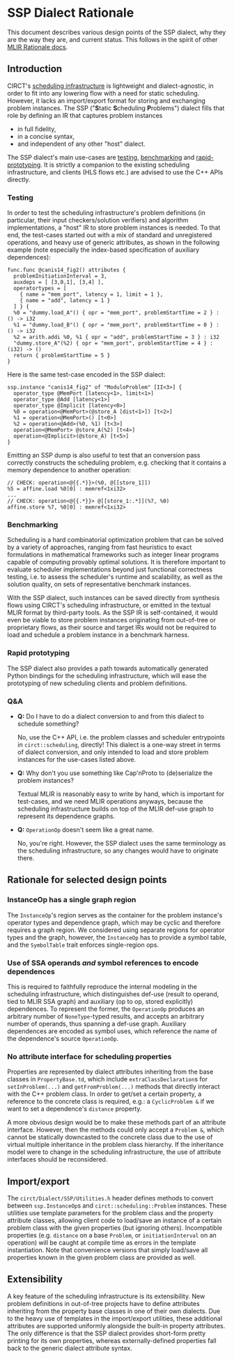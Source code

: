 # SSP Dialect Rationale

This document describes various design points of the SSP dialect, why they are
the way they are, and current status.  This follows in the spirit of other
[MLIR Rationale docs](https://mlir.llvm.org/docs/Rationale/).

## Introduction

CIRCT's [scheduling infrastructure](https://circt.llvm.org/docs/Scheduling/) is lightweight and dialect-agnostic, in order to fit into any lowering flow with a need for static scheduling. However, it lacks an import/export format for storing and exchanging problem instances. The SSP ("**S**tatic **S**cheduling **P**roblems") dialect fills that role by defining an IR that captures problem instances 
- in full fidelity,
- in a concise syntax,
- and independent of any other "host" dialect.

The SSP dialect's main use-cases are [testing](#testing), [benchmarking](#benchmarking) and [rapid-prototyping](#rapid-prototyping). It is strictly a companion to the existing scheduling infrastructure, and clients (HLS flows etc.) are advised to use the C++ APIs directly.

### Testing

In order to test the scheduling infrastructure's problem definitions (in particular, their input checkers/solution verifiers) and algorithm implementations, a "host" IR to store problem instances is needed. To that end, the test-cases started out with a mix of standard and unregistered operations, and heavy use of generic attributes, as shown in the following example (note especially the index-based specification of auxiliary dependences):

```mlir
func.func @canis14_fig2() attributes {
  problemInitiationInterval = 3,
  auxdeps = [ [3,0,1], [3,4] ],
  operatortypes = [
    { name = "mem_port", latency = 1, limit = 1 },
    { name = "add", latency = 1 }
  ] } {
  %0 = "dummy.load_A"() { opr = "mem_port", problemStartTime = 2 } : () -> i32
  %1 = "dummy.load_B"() { opr = "mem_port", problemStartTime = 0 } : () -> i32
  %2 = arith.addi %0, %1 { opr = "add", problemStartTime = 3 } : i32
  "dummy.store_A"(%2) { opr = "mem_port", problemStartTime = 4 } : (i32) -> ()
  return { problemStartTime = 5 }
}
```

Here is the same test-case encoded in the SSP dialect:

```mlir
ssp.instance "canis14_fig2" of "ModuloProblem" [II<3>] {
  operator_type @MemPort [latency<1>, limit<1>]
  operator_type @Add [latency<1>]
  operator_type @Implicit [latency<0>]
  %0 = operation<@MemPort>(@store_A [dist<1>]) [t<2>]
  %1 = operation<@MemPort>() [t<0>]
  %2 = operation<@Add>(%0, %1) [t<3>]
  operation<@MemPort> @store_A(%2) [t<4>]
  operation<@Implicit>(@store_A) [t<5>]
}
```

Emitting an SSP dump is also useful to test that an conversion pass correctly constructs the scheduling problem, e.g. checking that it contains a memory dependence to another operation:

```mlir
// CHECK: operation<@{{.*}}>(%0, @[[store_1]])
%5 = affine.load %0[0] : memref<1xi32>
...
// CHECK: operation<@{{.*}}> @[[store_1:.*]](%7, %0)
affine.store %7, %0[0] : memref<1xi32>
```

### Benchmarking

Scheduling is a hard combinatorial optimization problem that can be solved by a variety of approaches, ranging from fast heuristics to exact formulations in mathematical frameworks such as integer linear programs capable of computing provably optimal solutions. It is therefore important to evaluate scheduler implementations beyond just functional correctness testing, i.e. to assess the scheduler's runtime and scalability, as well as the solution quality, on sets of representative benchmark instances.

With the SSP dialect, such instances can be saved directly from synthesis flows using CIRCT's scheduling infrastructure, or emitted in the textual MLIR format by third-party tools. As the SSP IR is self-contained, it would even be viable to store problem instances originating from out-of-tree or proprietary flows, as their source and target IRs would not be required to load and schedule a problem instance in a benchmark harness.

### Rapid prototyping

The SSP dialect also provides a path towards automatically generated Python bindings for the scheduling infrastructure, which will ease the prototyping of new scheduling clients and problem definitions.

### Q&A
- **Q:** Do I have to do a dialect conversion to and from this dialect to schedule something?

  No, use the C++ API, i.e. the problem classes and scheduler entrypoints in `circt::scheduling`, directly! This dialect is a one-way street in terms of dialect conversion, and only intended to load and store problem instances for the use-cases listed above.

- **Q:** Why don't you use something like Cap'nProto to (de)serialize the problem instances?

  Textual MLIR is reasonably easy to write by hand, which is important for test-cases, and we need MLIR operations anyways, because the scheduling infrastructure builds on top of the MLIR def-use graph to represent its dependence graphs.

- **Q:** `OperationOp` doesn't seem like a great name.

  No, you're right. However, the SSP dialect uses the same terminology as the scheduling infrastructure, so any changes would have to originate there.

## Rationale for selected design points

### InstanceOp has a single graph region

The `InstanceOp`'s region serves as the container for the problem instance's operator types and dependence graph, which may be cyclic and therefore requires a graph region. We considered using separate regions for operator types and the graph, however, the `InstanceOp` has to provide a symbol table, and the `SymbolTable` trait enforces single-region ops.

### Use of SSA operands _and_ symbol references to encode dependences

This is required to faithfully reproduce the internal modeling in the scheduling infrastructure, which distinguishes def-use (result to operand, tied to MLIR SSA graph) and auxiliary (op to op, stored explicitly) dependences. To represent the former, the `OperationOp` produces an arbitrary number of `NoneType`-typed results, and accepts an arbitrary number of operands, thus spanning a def-use graph. Auxiliary dependences are encoded as symbol uses, which reference the name of the dependence's source `OperationOp`.

### No attribute interface for scheduling properties

Properties are represented by dialect attributes inheriting from the base classes in `PropertyBase.td`, which include `extraClassDeclaration`s for `setInProblem(...)` and `getFromProblem(...)` methods that directly interact with the C++ problem class. In order to get/set a certain property, a reference to the concrete class is required, e.g.: a `CyclicProblem &` if we want to set a dependence's `distance` property.

A more obvious design would be to make these methods part of an attribute interface. However, then the methods could only accept a `Problem &`, which cannot be statically downcasted to the concrete class due to the use of virtual multiple inheritance in the problem class hierarchy. If the inheritance model were to change in the scheduling infrastructure, the use of attribute interfaces should be reconsidered.

## Import/export

The `circt/Dialect/SSP/Utilities.h` header defines methods to convert between `ssp.InstanceOp`s and `circt::scheduling::Problem` instances. These utilities use template parameters for the problem class and the property attribute classes, allowing client code to load/save an instance of a certain problem class with the given properties (but ignoring others). Incompatible properties (e.g. `distance` on a base `Problem`, or `initiationInterval` on an operation) will be caught at compile time as errors in the template instantiation. Note that convenience versions that simply load/save all properties known in the given problem class are provided as well.

## Extensibility

A key feature of the scheduling infrastructure is its extensibility. New problem definitions in out-of-tree projects have to define attributes inheriting from the property base classes in one of their own dialects. Due to the heavy use of templates in the import/export utilities, these additional attributes are supported uniformly alongside the built-in property attributes. The only difference is that the SSP dialect provides short-form pretty printing for its own properties, whereas externally-defined properties fall back to the generic dialect attribute syntax.
